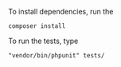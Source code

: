 To install dependencies, run the

`composer install`

To run the tests, type

`"vendor/bin/phpunit" tests/`